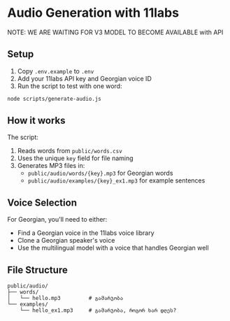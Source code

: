 # Audio Generation with 11labs

NOTE: WE ARE WAITING FOR V3 MODEL TO BECOME AVAILABLE with API

## Setup

1. Copy `.env.example` to `.env`
2. Add your 11labs API key and Georgian voice ID
3. Run the script to test with one word:

```bash
node scripts/generate-audio.js
```

## How it works

The script:
1. Reads words from `public/words.csv`
2. Uses the unique `key` field for file naming
3. Generates MP3 files in:
   - `public/audio/words/{key}.mp3` for Georgian words
   - `public/audio/examples/{key}_ex1.mp3` for example sentences

## Voice Selection

For Georgian, you'll need to either:
- Find a Georgian voice in the 11labs voice library
- Clone a Georgian speaker's voice
- Use the multilingual model with a voice that handles Georgian well

## File Structure

```
public/audio/
├── words/
│   └── hello.mp3         # გამარჯობა
└── examples/
    └── hello_ex1.mp3     # გამარჯობა, როგორ ხარ დღეს?
```